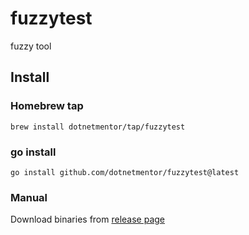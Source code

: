 # fuzzytest

fuzzy tool

## Install

### Homebrew tap

```console
brew install dotnetmentor/tap/fuzzytest
```

### go install

```console
go install github.com/dotnetmentor/fuzzytest@latest
```

### Manual

Download binaries from [release page](https://github.com/dotnetmentor/fuzzytest/releases)
